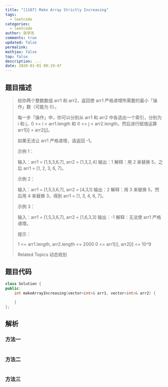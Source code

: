 ```yaml
---
title: "[1187] Make Array Strictly Increasing"
tags:
  - leetcode
categories:
  - leetcode
author: 张学志
comments: true
updated: false
permalink:
mathjax: false
top: false
description: ...
date: 2020-01-01 00:19:47
---
```


## 题目描述

> 给你两个整数数组 arr1 和 arr2，返回使 arr1 严格递增所需要的最小「操作」数（可能为 0）。 
> 
> 每一步「操作」中，你可以分别从 arr1 和 arr2 中各选出一个索引，分别为 i 和 j，0 <= i < arr1.length 和 0 <= j < arr2.length，然后进行赋值运算 arr1[i] = arr2[j]。 
> 
> 如果无法让 arr1 严格递增，请返回 -1。 
> 
> 
> 
> 示例 1： 
> 
> 输入：arr1 = [1,5,3,6,7], arr2 = [1,3,2,4]
> 输出：1
> 解释：用 2 来替换 5，之后 arr1 = [1, 2, 3, 6, 7]。
> 
> 
> 示例 2： 
> 
> 输入：arr1 = [1,5,3,6,7], arr2 = [4,3,1]
> 输出：2
> 解释：用 3 来替换 5，然后用 4 来替换 3，得到 arr1 = [1, 3, 4, 6, 7]。
> 
> 
> 示例 3： 
> 
> 输入：arr1 = [1,5,3,6,7], arr2 = [1,6,3,3]
> 输出：-1
> 解释：无法使 arr1 严格递增。 
> 
> 
> 
> 提示： 
> 
> 
> 1 <= arr1.length, arr2.length <= 2000 
> 0 <= arr1[i], arr2[i] <= 10^9 
> 
> 
> 
> Related Topics 动态规划

## 题目代码

```cpp
class Solution {
public:
    int makeArrayIncreasing(vector<int>& arr1, vector<int>& arr2) {
        
    }
};
```

## 解析

### 方法一

```cpp

```

### 方法二

```cpp

```

### 方法三

```cpp

```

